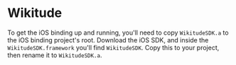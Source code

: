 Wikitude
========

To get the iOS binding up and running, you'll need to copy `WikitudeSDK.a` to the iOS binding project's root. Download the iOS SDK, and inside the `WikitudeSDK.framework` you'll find `WikitudeSDK`. Copy this to your project, then rename it to `WikitudeSDK.a`.
